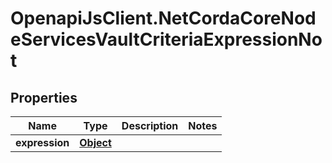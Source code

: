 # OpenapiJsClient.NetCordaCoreNodeServicesVaultCriteriaExpressionNot

## Properties

Name | Type | Description | Notes
------------ | ------------- | ------------- | -------------
**expression** | [**Object**](.md) |  | 


